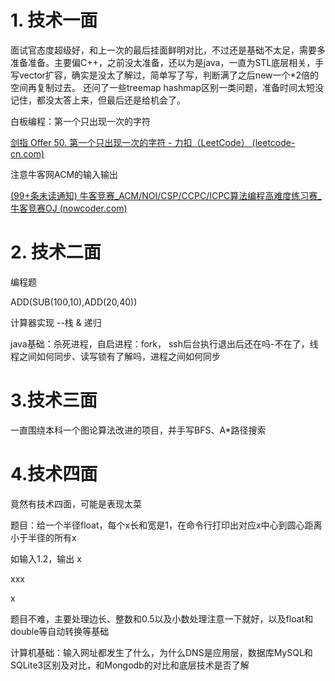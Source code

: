 # 1. 技术一面

面试官态度超级好，和上一次的最后挂面鲜明对比，不过还是基础不太足，需要多准备准备。主要偏C++，之前没太准备，还以为是java，一直为STL底层相关，手写vector扩容，确实是没太了解过，简单写了写，判断满了之后new一个*2倍的空间再复制过去。 还问了一些treemap hashmap区别一类问题，准备时间太短没记住，都没太答上来，但最后还是给机会了。

白板编程：第一个只出现一次的字符

[剑指 Offer 50. 第一个只出现一次的字符 - 力扣（LeetCode） (leetcode-cn.com)](https://leetcode-cn.com/problems/di-yi-ge-zhi-chu-xian-yi-ci-de-zi-fu-lcof/)

注意牛客网ACM的输入输出

[(99+条未读通知) 牛客竞赛_ACM/NOI/CSP/CCPC/ICPC算法编程高难度练习赛_牛客竞赛OJ (nowcoder.com)](https://ac.nowcoder.com/acm/contest/5657)



# 2. 技术二面

编程题

ADD(SUB(100,10),ADD(20,40))

计算器实现 --栈 & 递归

java基础：杀死进程，自启进程：fork， ssh后台执行退出后还在吗-不在了，线程之间如何同步、读写锁有了解吗，进程之间如何同步





# 3.技术三面

一直围绕本科一个图论算法改进的项目，并手写BFS、A*路径搜索



# 4.技术四面

竟然有技术四面，可能是表现太菜

题目：给一个半径float，每个x长和宽是1，在命令行打印出对应x中心到圆心距离小于半径的所有x

如输入1.2，输出
  x  

xxx

  x  



题目不难，主要处理边长、整数和0.5以及小数处理注意一下就好，以及float和double等自动转换等基础



计算机基础：输入网址都发生了什么，为什么DNS是应用层，数据库MySQL和SQLite3区别及对比，和Mongodb的对比和底层技术是否了解